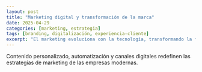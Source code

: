 ```yaml
---
layout: post
title: "Marketing digital y transformación de la marca"
date: 2025-04-29
categories: [marketing, estrategia]
tags: [branding, digitalización, experiencia-cliente]
excerpt: "El marketing evoluciona con la tecnología, transformando la forma de conectar con los clientes."
---
```


Contenido personalizado, automatización y canales digitales redefinen las estrategias de marketing de las empresas modernas.

<!-- Desarrollo del artículo -->
